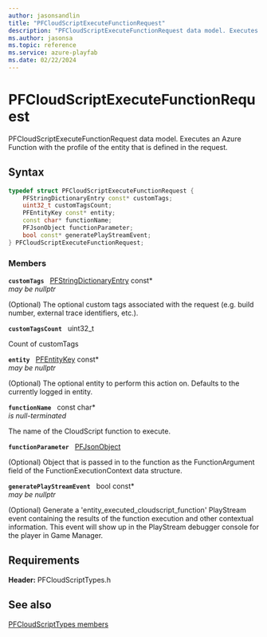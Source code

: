 ```yaml
---
author: jasonsandlin
title: "PFCloudScriptExecuteFunctionRequest"
description: "PFCloudScriptExecuteFunctionRequest data model. Executes an Azure Function with the profile of the entity that is defined in the request."
ms.author: jasonsa
ms.topic: reference
ms.service: azure-playfab
ms.date: 02/22/2024
---
```


# PFCloudScriptExecuteFunctionRequest  

PFCloudScriptExecuteFunctionRequest data model. Executes an Azure Function with the profile of the entity that is defined in the request.  

## Syntax  
  
```cpp
typedef struct PFCloudScriptExecuteFunctionRequest {  
    PFStringDictionaryEntry const* customTags;  
    uint32_t customTagsCount;  
    PFEntityKey const* entity;  
    const char* functionName;  
    PFJsonObject functionParameter;  
    bool const* generatePlayStreamEvent;  
} PFCloudScriptExecuteFunctionRequest;  
```
  
### Members  
  
**`customTags`** &nbsp; [PFStringDictionaryEntry](../../pftypes/structs/pfstringdictionaryentry.md) const*  
*may be nullptr*  
  
(Optional) The optional custom tags associated with the request (e.g. build number, external trace identifiers, etc.).
  
**`customTagsCount`** &nbsp; uint32_t  
  
Count of customTags
  
**`entity`** &nbsp; [PFEntityKey](../../pftypes/structs/pfentitykey-c.md) const*  
*may be nullptr*  
  
(Optional) The optional entity to perform this action on. Defaults to the currently logged in entity.
  
**`functionName`** &nbsp; const char*  
*is null-terminated*  
  
The name of the CloudScript function to execute.
  
**`functionParameter`** &nbsp; [PFJsonObject](../../pftypes/structs/pfjsonobject.md)  
  
(Optional) Object that is passed in to the function as the FunctionArgument field of the FunctionExecutionContext data structure.
  
**`generatePlayStreamEvent`** &nbsp; bool const*  
*may be nullptr*  
  
(Optional) Generate a 'entity_executed_cloudscript_function' PlayStream event containing the results of the function execution and other contextual information. This event will show up in the PlayStream debugger console for the player in Game Manager.
  
  
## Requirements  
  
**Header:** PFCloudScriptTypes.h
  
## See also  
[PFCloudScriptTypes members](../pfcloudscripttypes_members.md)  

  
  
